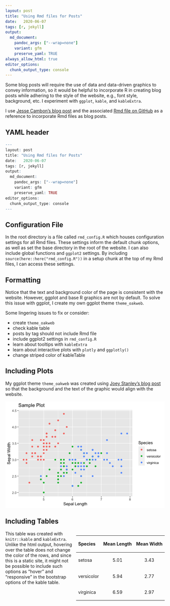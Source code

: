 ```yaml
---
layout: post
title: "Using Rmd files for Posts"
date:   2020-06-07
tags: [r, jekyll]
output: 
  md_document:
    pandoc_args: ["--wrap=none"]
    variant: gfm
    preserve_yaml: TRUE
always_allow_html: true
editor_options: 
  chunk_output_type: console
---
```


Some blog posts will require the use of data and data-driven graphics to convey information, so it would be helpful to incorporate R in creating blog posts while adhering to the style of the website, e.g., font style, background, etc. I experiment with `ggplot`, `kable`, and `kableExtra`.

I use [Jesse Cambon’s blog post](https://jessecambon.github.io/2019/12/08/practical-tidy-evaluation.html) and the associated [Rmd file on GitHub](https://github.com/jessecambon/jessecambon.github.io/blob/master/_posts/2020-03-22-deploying-rmarkdown-online.Rmd) as a reference to incorporate Rmd files as blog posts.

## YAML header

``` r
---
layout: post
title: "Using Rmd files for Posts"
date:   2020-06-07
tags: [r, jekyll]
output: 
  md_document:
    pandoc_args: ["--wrap=none"]
    variant: gfm
    preserve_yaml: TRUE
editor_options: 
  chunk_output_type: console
---
```

## Configuration File

In the root directory is a file called `rmd_config.R` which houses configuration settings for all Rmd files. These settings inform the default chunk options, as well as set the base directory in the root of the website. I can also include global functions and `ggplot2` settings. By including `source(here::here("rmd_config.R"))` in a setup chunk at the top of my Rmd files, I can access these settings.

## Formatting

Notice that the text and background color of the page is consistent with the website. However, ggplot and base R graphics are not by default. To solve this issue with ggplot, I create my own ggplot theme `theme_oakweb`.

Some lingering issues to fix or consider:

  - create `theme_oakweb`
  - check kable table
  - posts by tag should not include Rmd file
  - include ggplot2 settings in `rmd_config.R`
  - learn about tooltips with `kableExtra`
  - learn about interactive plots with `plotly` and `ggplotly()`
  - change striped color of kableTable

<!-- try {% if post contains ".md" | if post contains ".Rmd" %} {% endif %} -->

## Including Plots

My ggplot theme `theme_oakweb` was created using [Joey Stanley’s blog post](http://joeystanley.com/blog/custom-themes-in-ggplot2) so that the background and the text of the graphic would align with the website.

<img src="/rmd_images/2020-06-07-Using-Rmd-files-for-Posts/sampleplot-1.png" style="display: block; margin: auto;" />

## Including Tables

<table class="table table-striped table-condensed" style="width: auto !important; float: right; margin-left: 10px;">

<thead>

<tr>

<th style="text-align:left;">

Species

</th>

<th style="text-align:center;">

Mean Length

</th>

<th style="text-align:center;">

Mean Width

</th>

</tr>

</thead>

<tbody>

<tr>

<td style="text-align:left;">

setosa

</td>

<td style="text-align:center;">

5.01

</td>

<td style="text-align:center;">

3.43

</td>

</tr>

<tr>

<td style="text-align:left;">

versicolor

</td>

<td style="text-align:center;">

5.94

</td>

<td style="text-align:center;">

2.77

</td>

</tr>

<tr>

<td style="text-align:left;">

virginica

</td>

<td style="text-align:center;">

6.59

</td>

<td style="text-align:center;">

2.97

</td>

</tr>

</tbody>

</table>

This table was created with `knitr::kable` and `kableExtra`. Unlike the html output, hovering over the table does not change the color of the rows, and since this is a static site, it might not be possible to include such options as “hover” and “responsive” in the bootstrap options of the kable table.
